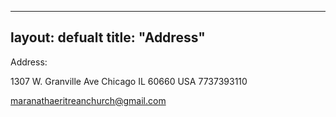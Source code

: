 
---
layout: defualt
title: "Address"
---

Address:

1307 W. Granville Ave
Chicago IL 60660
USA
7737393110

maranathaeritreanchurch@gmail.com


